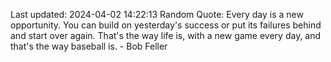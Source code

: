 Last updated: 2024-04-02 14:22:13
Random Quote: Every day is a new opportunity. You can build on yesterday's success or put its failures behind and start over again. That's the way life is, with a new game every day, and that's the way baseball is. - Bob Feller